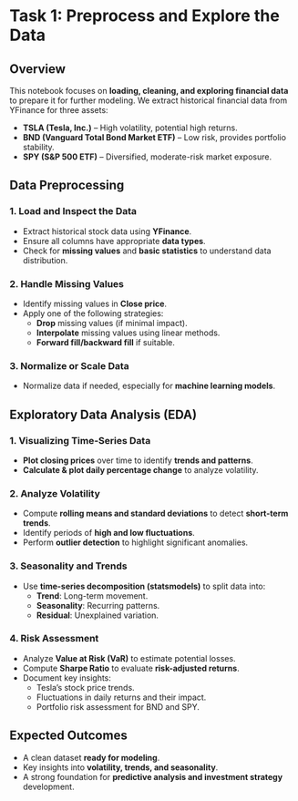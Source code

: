 # Task 1: Preprocess and Explore the Data

## Overview
This notebook focuses on **loading, cleaning, and exploring financial data** to prepare it for further modeling. We extract historical financial data from YFinance for three assets:

- **TSLA (Tesla, Inc.)** – High volatility, potential high returns.
- **BND (Vanguard Total Bond Market ETF)** – Low risk, provides portfolio stability.
- **SPY (S&P 500 ETF)** – Diversified, moderate-risk market exposure.

## Data Preprocessing
### 1. Load and Inspect the Data
- Extract historical stock data using **YFinance**.
- Ensure all columns have appropriate **data types**.
- Check for **missing values** and **basic statistics** to understand data distribution.

### 2. Handle Missing Values
- Identify missing values in **Close price**.
- Apply one of the following strategies:
  - **Drop** missing values (if minimal impact).
  - **Interpolate** missing values using linear methods.
  - **Forward fill/backward fill** if suitable.

### 3. Normalize or Scale Data
- Normalize data if needed, especially for **machine learning models**.

## Exploratory Data Analysis (EDA)
### 1. Visualizing Time-Series Data
- **Plot closing prices** over time to identify **trends and patterns**.
- **Calculate & plot daily percentage change** to analyze volatility.

### 2. Analyze Volatility
- Compute **rolling means and standard deviations** to detect **short-term trends**.
- Identify periods of **high and low fluctuations**.
- Perform **outlier detection** to highlight significant anomalies.

### 3. Seasonality and Trends
- Use **time-series decomposition (statsmodels)** to split data into:
  - **Trend**: Long-term movement.
  - **Seasonality**: Recurring patterns.
  - **Residual**: Unexplained variation.

### 4. Risk Assessment
- Analyze **Value at Risk (VaR)** to estimate potential losses.
- Compute **Sharpe Ratio** to evaluate **risk-adjusted returns**.
- Document key insights:
  - Tesla’s stock price trends.
  - Fluctuations in daily returns and their impact.
  - Portfolio risk assessment for BND and SPY.

## Expected Outcomes
- A clean dataset **ready for modeling**.
- Key insights into **volatility, trends, and seasonality**.
- A strong foundation for **predictive analysis and investment strategy** development.

